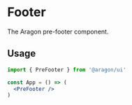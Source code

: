 # Footer

The Aragon pre-footer component.

## Usage

```jsx
import { PreFooter } from '@aragon/ui'

const App = () => (
  <PreFooter />
)
```
